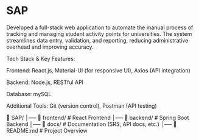 # SAP
Developed a full-stack web application to automate the manual process of tracking and managing student activity points for universities. The system streamlines data entry, validation, and reporting, reducing administrative overhead and improving accuracy.

Tech Stack & Key Features:

Frontend: React.js, Material-UI (for responsive UI), Axios (API integration)

Backend: Node.js, RESTful API

Database: mySQL

Additional Tools: Git (version control), Postman (API testing)



📂 SAP/
│── 📂 frontend/           # React Frontend
│── 📂 backend/            # Spring Boot Backend
│── 📂 docs/               # Documentation (SRS, API docs, etc.)
│── 📄 README.md           # Project Overview
